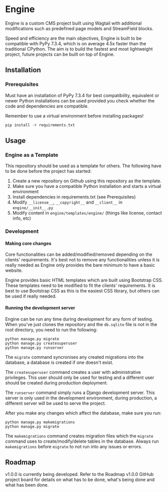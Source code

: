 # Engine
Engine is a custom CMS project built using Wagtail with additional modifications such as predefined page models and StreamField blocks.

Speed and efficiency are the main objectives, Engine is built to be compatible with PyPy 7.3.4, which is on average 4.5x faster than the traditional CPython. The aim is to build the fastest and most lightweight project, future projects can be built on top of Engine.

## Installation
### Prerequisites
Must have an installation of PyPy 7.3.4 for best compatibility, equivalent or newer Python installations can be used provided you check whether the code and dependencies are compatible. 

Remember to use a virtual environment before installing packages!

```python
pip install -r requirements.txt
```

## Usage
### Engine as a Template
This repository should be used as a template for others. The following have to be done before the project has started:

1. Create a new repository on Github using this repository as the template.
2. Make sure you have a compatible Python installation and starts a virtual environment
3. Install dependencies in requirements.txt (see Prerequisites)
4. Modify `__license__`, `__copyright__` and `__client__` in `engine/__init__.py`
5. Modify content in `engine/templates/engine/` (things like license, contact info, etc)

### Development
#### Making core changes
Core functionalities can be added/modified/removed depending on the clients' requirements. It's best not to remove any functionalities unless it is really needed as Engine only provides the bare minimum to have a basic website.

Engine provides basic HTML templates which are built using Bootstrap CSS. These templates need to be modified to fit the clients' requirements. It is best to use Bootstrap CSS as this is the easiest CSS library, but others can be used if really needed.

#### Running the development server

Engine can be run any time during development for any form of testing. When you've just clones the repository and the `db.sqlite` file is not in the root directory, you need to run the following:

```shell
python manage.py migrate
python manage.py createsuperuser
python manage.py runserver
```

The `migrate` command syncronises any created migrations into the database, a database is created if one doesn't exist.

The `createsuperuser` command creates a user with administrative privileges. This user should only be used for testing and a different user should be created during production deployment.

The `runserver` command simply runs a Django development server. This server is only used in the development environment, during production, a different server will be used to serve the project.

After you make any changes which affect the database, make sure you run:

```shell
python manage.py makemigrations
python manage.py migrate
```
The `makemigrations` command creates migration files which the `migrate` command uses to create/modify/delete tables in the database. Always run `makemigrations` before `migrate` to not run into any issues or errors.

## Roadmap
v1.0.0 is currently being developed. Refer to the Roadmap v1.0.0 GitHub project board for details on what has to be done, what's being done and what has been done.
